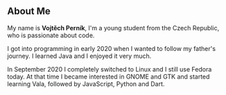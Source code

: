 ## About Me

My name is **Vojtěch Perník**, I'm a young student from the Czech Republic, who is passionate about code.

I got into programming in early 2020 when I wanted to follow my father's journey. I learned Java and I enjoyed it very much.

In September 2020 I completely switched to Linux and I still use Fedora today. At that time I became interested in GNOME and GTK and started learning Vala, followed by JavaScript, Python and Dart.

